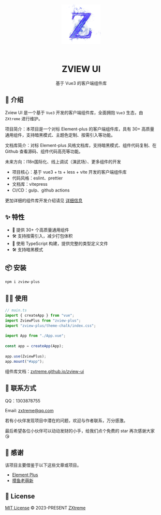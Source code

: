 <div align="center">
  <img width="130px" style="margin-bottom:24px;" src="./docs/docs/public/logo.png">
<h1>ZVIEW UI</h1>

<p>基于 Vue3 的客户端组件库</p>

</div>

## 🎃 介绍

Zview UI 是一个基于 `Vue3` 开发的客户端组件库，全面拥抱 `Vue3` 生态，由 `ZXtreme` 进行维护。

项目简介：本项目是一个对标 Element-plus 的客户端组件库，具有 30+ 高质量通用组件，支持暗黑模式、主题色定制、按需引入等功能。

文档库简介：对标 Element-plus 风格文档库，支持暗黑模式、组件代码复制、在 Github 查看源码、组件代码高亮等功能。

未来方向：I18n国际化、线上调试（演武场）、更多组件的开发

- 项目核心：基于 vue3 + ts + less + vite 开发的客户端组件库
- 代码风格：eslint、prettier
- 文档库：vitepress
- CI/CD：gulp、github actions

更加详细的组件库开发介绍请见 [详细信息](DETAIL-README.md)


## ✨ 特性

- 🚀 提供 30+ 个高质量通用组件
- 🛠️ 支持按需引入，减少打包体积
- 🎯 使用 TypeScript 构建，提供完整的类型定义文件
- 🛠️ 支持暗黑模式

## 📦 安装

```bash
npm i zview-plus
```

## 🤹‍♀️ 使用

```js
// main.ts
import { createApp } from "vue";
import ZviewPlus from "zview-plus";
import "zview-plus/theme-chalk/index.css";

import App from "./App.vue";

const app = createApp(App);

app.use(ZviewPlus);
app.mount("#app");
```

组件库文档：[zxtreme.github.io/zview-ui](https://zxtreme.github.io/zview-ui/)


## 🎑 联系方式

QQ：1303878755

Email: zxtreme@qq.com

若有小伙伴发现项目中潜在的问题，欢迎与作者联系，万分感激。

最后希望各位小伙伴可以动动发财的小手，给我们点个免费的 star 再次感谢大家 😘


## 🌸 感谢

该项目主要借鉴于以下这些文章或项目。

- [Element Plus](https://element-plus.gitee.io/zh-CN/component/button.html)
- [摸鱼老萌新](https://blog.csdn.net/weixin_46463785/article/details/128730917?spm=1001.2014.3001.5502)

## 📄 License

[MIT License](https://opensource.org/licenses/MIT) © 2023-PRESENT [ZXtreme](https://github.com/ZXtreme/)
